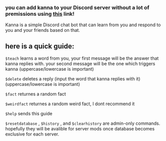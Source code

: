 
### **you can add kanna to your Discord server without a lot of premissions using [this](https://discord.com/api/oauth2/authorize?client_id=868594950659506216&permissions=535310105664&scope=bot) link!**

Kanna is a simple Discord chat bot that can learn from you and respond to you and your friends based on that.

## here is a quick guide:

`$teach`
learns a word from you, your first message will be the answer that kanna replies with. your second message will be the one which triggers kanna
(uppercase/lowercase is important)

`$delete`
deletes a reply (input the word that kanna replies with it)
(uppercase/lowercase is important)

`$fact`
returnes a random fact

`$weirdfact`
returnes a random weird fact, I dont recommend it 

`$help`
sends this guide


`$resetdatabase` , `$history` , and `$clearhistory` are admin-only commands. hopefully they will be avalible for server mods once database becomes exclusive for each server.
